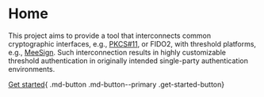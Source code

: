 # Home

This project aims to provide a tool that interconnects common cryptographic interfaces, e.g., [PKCS#11](https://docs.oasis-open.org/pkcs11/pkcs11-base/v3.0/csprd01/pkcs11-base-v3.0-csprd01.html), or FIDO2, with threshold platforms, e.g., [MeeSign](https://meesign.crocs.fi.muni.cz/). Such interconnection results in highly customizable threshold authentication in originally intended single-party authentication environments.

[Get started](quickstart){ .md-button .md-button--primary .get-started-button}
